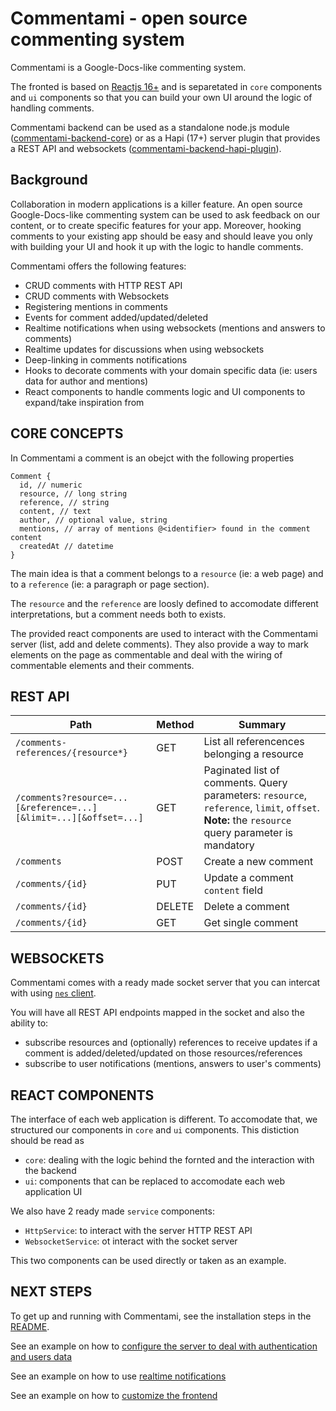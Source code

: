 # Commentami - open source commenting system

Commentami is a Google-Docs-like commenting system.

The fronted is based on [Reactjs 16+](https://reactjs.org) and is separetated in `core` components and `ui` components so that you can build your own UI around the logic of handling comments.

Commentami backend can be used as a standalone node.js module ([commentami-backend-core](https://github.com/nearform/comments/tree/master/packages/commentami-backend-core)) or as a Hapi (17+) server plugin that provides a REST API and websockets ([commentami-backend-hapi-plugin](https://github.com/nearform/comments/tree/master/packages/commentami-backend-hapi-plugin)).

## Background

Collaboration in modern applications is a killer feature. An open source Google-Docs-like commenting system can be used to ask feedback on our content, or to create specific features for your app. Moreover, hooking comments to your existing app should be easy and should leave you only with building your UI and hook it up with the logic to handle comments.

Commentami offers the following features:

- CRUD comments with HTTP REST API
- CRUD comments with Websockets
- Registering mentions in comments
- Events for comment added/updated/deleted
- Realtime notifications when using websockets (mentions and answers to comments)
- Realtime updates for discussions when using websockets
- Deep-linking in comments notifications
- Hooks to decorate comments with your domain specific data (ie: users data for author and mentions)
- React components to handle comments logic and UI components to expand/take inspiration from

## CORE CONCEPTS

In Commentami a comment is an obejct with the following properties

```
Comment {
  id, // numeric
  resource, // long string
  reference, // string
  content, // text
  author, // optional value, string
  mentions, // array of mentions @<identifier> found in the comment content
  createdAt // datetime
}
```

The main idea is that a comment belongs to a `resource` (ie: a web page) and to a `reference` (ie: a paragraph or page section).

The `resource` and the `reference` are loosly defined to accomodate different interpretations, but a comment needs both to exists.

The provided react components are used to interact with the Commentami server (list, add and delete comments). They also provide a way to mark elements on the page as commentable and deal with the wiring of commentable elements and their comments.

## REST API

|Path|Method|Summary|
|----|------|-------|
|`/comments-references/{resource*}`|GET|List all referencences belonging a resource|
|`/comments?resource=...[&reference=...][&limit=...][&offset=...]`|GET|Paginated list of comments. Query parameters: `resource`, `reference`, `limit`, `offset`. **Note:** the `resource` query parameter is mandatory|
|`/comments`|POST|Create a new comment|
|`/comments/{id}`|PUT|Update a comment `content` field|
|`/comments/{id}`|DELETE|Delete a comment|
|`/comments/{id}`|GET|Get single comment|


## WEBSOCKETS

Commentami comes with a ready made socket server that you can intercat with using [`nes` client](https://github.com/hapijs/nes#client).

You will have all REST API endpoints mapped in the socket and also the ability to:

- subscribe resources and (optionally) references to receive updates if a comment is added/deleted/updated on those resources/references
- subscribe to user notifications (mentions, answers to user's comments)

## REACT COMPONENTS

The interface of each web application is different. To accomodate that, we structured our components in `core` and `ui` components. This distiction should be read as

- `core`: dealing with the logic behind the fornted and the interaction with the backend
- `ui`: components that can be replaced to accomodate each web application UI

We also have 2 ready made `service` components:

- `HttpService`: to interact with the server HTTP REST API
- `WebsocketService`: ot interact with the socket server

This two components can be used directly or taken as an example.

## NEXT STEPS

To get up and running with Commentami, see the installation steps in the [README](https://github.com/nearform/commentami).

See an example on how to [configure the server to deal with authentication and users data](/example-auth-and-user-data)

See an example on how to use [realtime notifications](/example-notifications)

See an example on how to [customize the frontend](/example-frontend)
